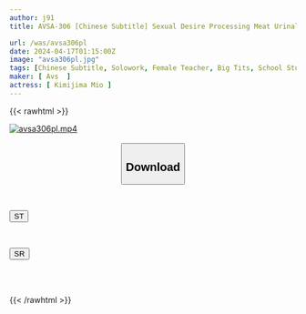 ```yaml
---
author: j91
title: AVSA-306 [Chinese Subtitle] Sexual Desire Processing Meat Urinal Class - Mio Kimishima, A Lewd And Beautiful Female Teacher Who Guides Her Cock While Scattering Male Essence In An Obscene Class That Is Said To Be For Rehabilitation.

url: /was/avsa306pl
date: 2024-04-17T01:15:00Z
image: "avsa306pl.jpg"
tags: [Chinese Subtitle, Solowork, Female Teacher, Big Tits, School Stuff, Slut, Drama	]
maker: [ Avs  ]
actress: [ Kimijima Mio ]
---
```



{{< rawhtml >}}

<div class="video" data-videoid="LLYpAz8OWWfRB83">
    <a href="javascript:;">
        <img src="/was/avsa306pl/avsa306pl.jpg" width="WIDTH" height="HEIGHT" alt="avsa306pl.mp4" loading="lazy">
    </a>
</div>

<script type="text/javascript" src="https://j91.asia/asset/on-demand-st.js"></script>

<br>
  <link rel="stylesheet" href="https://j91.asia/asset/bs5.css">
  
  <center>
  <button class="btn btn-primary" type="button" data-bs-toggle="collapse" data-bs-target=".multi-collapse" aria-expanded="false" aria-controls="multiCollapseExample1 multiCollapseExample2"><h2>Download</h2></button></center>
</p>
<div class="row">
  <div class="col">
    <div class="collapse multi-collapse" id="multiCollapseExample1">
      <div class="card card-body">
	      	      <br>
<div class="buttons">  
<p><a href="https://streamtape.to/v/LLYpAz8OWWfRB83" target="_blank"><button class="btn-hover color-3"><i class="fa fa-download"></i> ST</button></a></p></div>
    </div>
  </div>
</div>
  <div class="col">
    <div class="collapse multi-collapse" id="multiCollapseExample2">
      <div class="card card-body">
	      <br>
<div class="buttons">
<p><a href="https://rubystm.com/g48sotiwh0pw" target="_blank"><button class="btn-hover color-9"><i class="fa fa-download"></i> SR</button></a></p></div>
<br><br>
      </div>
    </div>
  </div>
</div>

{{< /rawhtml >}}